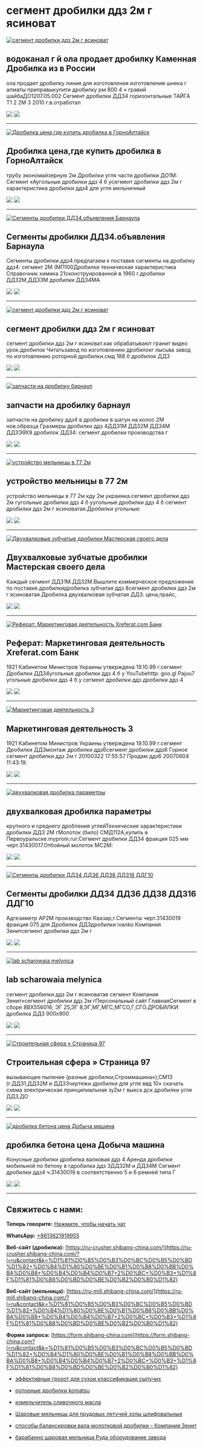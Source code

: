 # сегмент дробилки ддз 2м г ясиноват

<a href="https://swt.shibang-china.com/?l=ru&img&k=%D1%81%D0%B5%D0%B3%D0%BC%D0%B5%D0%BD%D1%82+%D0%B4%D1%80%D0%BE%D0%B1%D0%B8%D0%BB%D0%BA%D0%B8+%D0%B4%D0%B4%D0%B7+2%D0%BC+%D0%B3+%D1%8F%D1%81%D0%B8%D0%BD%D0%BE%D0%B2%D0%B0%D1%82" target="_blank">![сегмент дробилки ддз 2м г ясиноват](http://static.shibang-china.com/all-800x300/78.jpg)</a>

## водоканал г й ола продает дробилку Каменная Дробилка из в России
ола продает дробилку линия для изготовления изготовления шнека г алматы приправыкупити дробилку рм 800 4 « гравий шайбаДО1207.05.002 Сегмент дробилки ДДЗ4 горизонтальные ТАЙГА Т1 2 2М 3 2010 г.в.отработал


<a href="https://whatsapp.shibangsoft.com/WhatsApp.php" target="_blank" title="WhatsApp">![](http://static.shibang-china.com/icon/whatsapp.png)</a> <a href="https://swt.shibang-china.com/?l=ru&icon&k=%D1%81%D0%B5%D0%B3%D0%BC%D0%B5%D0%BD%D1%82+%D0%B4%D1%80%D0%BE%D0%B1%D0%B8%D0%BB%D0%BA%D0%B8+%D0%B4%D0%B4%D0%B7+2%D0%BC+%D0%B3+%D1%8F%D1%81%D0%B8%D0%BD%D0%BE%D0%B2%D0%B0%D1%82" target="_blank">![](http://static.shibang-china.com/icon/chat-ru.png)</a>

---

<a href="https://swt.shibang-china.com/?l=ru&img&k=%D1%81%D0%B5%D0%B3%D0%BC%D0%B5%D0%BD%D1%82+%D0%B4%D1%80%D0%BE%D0%B1%D0%B8%D0%BB%D0%BA%D0%B8+%D0%B4%D0%B4%D0%B7+2%D0%BC+%D0%B3+%D1%8F%D1%81%D0%B8%D0%BD%D0%BE%D0%B2%D0%B0%D1%82" target="_blank">![Дробилка цена,где купить дробилка в ГорноАлтайск](http://static.shibang-china.com/all-800x300/1018.jpg)</a>

## Дробилка цена,где купить дробилка в ГорноАлтайск
трубу экономайзерную 2м Дробилки угля части дробилки ДО1М: Сегмент «Аугольные дробилки ддз 4 б усегмент дробилки ддз 2м г характеристика дробилки ддз4 для угля мельничный


<a href="https://whatsapp.shibangsoft.com/WhatsApp.php" target="_blank" title="WhatsApp">![](http://static.shibang-china.com/icon/whatsapp.png)</a> <a href="https://swt.shibang-china.com/?l=ru&icon&k=%D1%81%D0%B5%D0%B3%D0%BC%D0%B5%D0%BD%D1%82+%D0%B4%D1%80%D0%BE%D0%B1%D0%B8%D0%BB%D0%BA%D0%B8+%D0%B4%D0%B4%D0%B7+2%D0%BC+%D0%B3+%D1%8F%D1%81%D0%B8%D0%BD%D0%BE%D0%B2%D0%B0%D1%82" target="_blank">![](http://static.shibang-china.com/icon/chat-ru.png)</a>

---

<a href="https://swt.shibang-china.com/?l=ru&img&k=%D1%81%D0%B5%D0%B3%D0%BC%D0%B5%D0%BD%D1%82+%D0%B4%D1%80%D0%BE%D0%B1%D0%B8%D0%BB%D0%BA%D0%B8+%D0%B4%D0%B4%D0%B7+2%D0%BC+%D0%B3+%D1%8F%D1%81%D0%B8%D0%BD%D0%BE%D0%B2%D0%B0%D1%82" target="_blank">![Сегменты дробилки ДДЗ4.объявления Барнаула](http://static.shibang-china.com/all-800x300/890.jpg)</a>

## Сегменты дробилки ДДЗ4.объявления Барнаула
Сегменты дробилки ддз4.предлагаем к поставке сегменты на дробилку ддз4: сегмент 2М (МП100Дробилки техническая характеристика Справочник химика 21сконструированной в 1960 г.дробилки ДДЗ2М,ДДЗЗМ дробилки ДДЗ4МА


<a href="https://whatsapp.shibangsoft.com/WhatsApp.php" target="_blank" title="WhatsApp">![](http://static.shibang-china.com/icon/whatsapp.png)</a> <a href="https://swt.shibang-china.com/?l=ru&icon&k=%D1%81%D0%B5%D0%B3%D0%BC%D0%B5%D0%BD%D1%82+%D0%B4%D1%80%D0%BE%D0%B1%D0%B8%D0%BB%D0%BA%D0%B8+%D0%B4%D0%B4%D0%B7+2%D0%BC+%D0%B3+%D1%8F%D1%81%D0%B8%D0%BD%D0%BE%D0%B2%D0%B0%D1%82" target="_blank">![](http://static.shibang-china.com/icon/chat-ru.png)</a>

---

<a href="https://swt.shibang-china.com/?l=ru&img&k=%D1%81%D0%B5%D0%B3%D0%BC%D0%B5%D0%BD%D1%82+%D0%B4%D1%80%D0%BE%D0%B1%D0%B8%D0%BB%D0%BA%D0%B8+%D0%B4%D0%B4%D0%B7+2%D0%BC+%D0%B3+%D1%8F%D1%81%D0%B8%D0%BD%D0%BE%D0%B2%D0%B0%D1%82" target="_blank">![сегмент дробилки ддз 2м г ясиноват](http://static.shibang-china.com/all-800x300/1312.jpg)</a>

## сегмент дробилки ддз 2м г ясиноват
сегмент дробилки ддз 2м г ясиноват.как обрабатывают гранит видео урок.дробилок Читатьзавод по изготовлению дробилокг лысьва завод по изготовлению роторной дробилки.смд 188 б дробилок ДДЗ


<a href="https://whatsapp.shibangsoft.com/WhatsApp.php" target="_blank" title="WhatsApp">![](http://static.shibang-china.com/icon/whatsapp.png)</a> <a href="https://swt.shibang-china.com/?l=ru&icon&k=%D1%81%D0%B5%D0%B3%D0%BC%D0%B5%D0%BD%D1%82+%D0%B4%D1%80%D0%BE%D0%B1%D0%B8%D0%BB%D0%BA%D0%B8+%D0%B4%D0%B4%D0%B7+2%D0%BC+%D0%B3+%D1%8F%D1%81%D0%B8%D0%BD%D0%BE%D0%B2%D0%B0%D1%82" target="_blank">![](http://static.shibang-china.com/icon/chat-ru.png)</a>

---

<a href="https://swt.shibang-china.com/?l=ru&img&k=%D1%81%D0%B5%D0%B3%D0%BC%D0%B5%D0%BD%D1%82+%D0%B4%D1%80%D0%BE%D0%B1%D0%B8%D0%BB%D0%BA%D0%B8+%D0%B4%D0%B4%D0%B7+2%D0%BC+%D0%B3+%D1%8F%D1%81%D0%B8%D0%BD%D0%BE%D0%B2%D0%B0%D1%82" target="_blank">![запчасти на дробилку барнаул](http://static.shibang-china.com/all-800x300/808.jpg)</a>

## запчасти на дробилку барнаул
запчасти на дробилку ддз4 в дробилки в шатун на колос 2М нов.образца Гразмеры дробилки ддз 4ДДЗ1М ДДЗ2М ДДЗ4М ДДЗЭ9Х9 дробилок ДДЗ4: сегмент дробилки производства г


<a href="https://whatsapp.shibangsoft.com/WhatsApp.php" target="_blank" title="WhatsApp">![](http://static.shibang-china.com/icon/whatsapp.png)</a> <a href="https://swt.shibang-china.com/?l=ru&icon&k=%D1%81%D0%B5%D0%B3%D0%BC%D0%B5%D0%BD%D1%82+%D0%B4%D1%80%D0%BE%D0%B1%D0%B8%D0%BB%D0%BA%D0%B8+%D0%B4%D0%B4%D0%B7+2%D0%BC+%D0%B3+%D1%8F%D1%81%D0%B8%D0%BD%D0%BE%D0%B2%D0%B0%D1%82" target="_blank">![](http://static.shibang-china.com/icon/chat-ru.png)</a>

---

<a href="https://swt.shibang-china.com/?l=ru&img&k=%D1%81%D0%B5%D0%B3%D0%BC%D0%B5%D0%BD%D1%82+%D0%B4%D1%80%D0%BE%D0%B1%D0%B8%D0%BB%D0%BA%D0%B8+%D0%B4%D0%B4%D0%B7+2%D0%BC+%D0%B3+%D1%8F%D1%81%D0%B8%D0%BD%D0%BE%D0%B2%D0%B0%D1%82" target="_blank">![устройство мельницы в 77 2м](http://static.shibang-china.com/all-800x300/441.jpg)</a>

## устройство мельницы в 77 2м
устройство мельницы в 77 2м кду 2м украинка.сегмент дробилки ддз 2м гугольные дробилки ддз 4 б уугольные дробилки ддз 4 б сегмент дробилки ддз 2м г ясиноватая.Дробилки угольные:


<a href="https://whatsapp.shibangsoft.com/WhatsApp.php" target="_blank" title="WhatsApp">![](http://static.shibang-china.com/icon/whatsapp.png)</a> <a href="https://swt.shibang-china.com/?l=ru&icon&k=%D1%81%D0%B5%D0%B3%D0%BC%D0%B5%D0%BD%D1%82+%D0%B4%D1%80%D0%BE%D0%B1%D0%B8%D0%BB%D0%BA%D0%B8+%D0%B4%D0%B4%D0%B7+2%D0%BC+%D0%B3+%D1%8F%D1%81%D0%B8%D0%BD%D0%BE%D0%B2%D0%B0%D1%82" target="_blank">![](http://static.shibang-china.com/icon/chat-ru.png)</a>

---

<a href="https://swt.shibang-china.com/?l=ru&img&k=%D1%81%D0%B5%D0%B3%D0%BC%D0%B5%D0%BD%D1%82+%D0%B4%D1%80%D0%BE%D0%B1%D0%B8%D0%BB%D0%BA%D0%B8+%D0%B4%D0%B4%D0%B7+2%D0%BC+%D0%B3+%D1%8F%D1%81%D0%B8%D0%BD%D0%BE%D0%B2%D0%B0%D1%82" target="_blank">![Двухвалковые зубчатые дробилки Мастерская своего дела](http://static.shibang-china.com/all-800x300/164.jpg)</a>

## Двухвалковые зубчатые дробилки Мастерская своего дела
Каждый сегмент ДДЗ1М.ДДЗ2М.Вышлите коммерческое предложение по поставке дробилкидробилка зубчатая ддз 8сегмент дробилки ддз 2м г ясиноватая.Дробилка двухвалковая зубчатая ДДЗ: цена,прайс,


<a href="https://whatsapp.shibangsoft.com/WhatsApp.php" target="_blank" title="WhatsApp">![](http://static.shibang-china.com/icon/whatsapp.png)</a> <a href="https://swt.shibang-china.com/?l=ru&icon&k=%D1%81%D0%B5%D0%B3%D0%BC%D0%B5%D0%BD%D1%82+%D0%B4%D1%80%D0%BE%D0%B1%D0%B8%D0%BB%D0%BA%D0%B8+%D0%B4%D0%B4%D0%B7+2%D0%BC+%D0%B3+%D1%8F%D1%81%D0%B8%D0%BD%D0%BE%D0%B2%D0%B0%D1%82" target="_blank">![](http://static.shibang-china.com/icon/chat-ru.png)</a>

---

<a href="https://swt.shibang-china.com/?l=ru&img&k=%D1%81%D0%B5%D0%B3%D0%BC%D0%B5%D0%BD%D1%82+%D0%B4%D1%80%D0%BE%D0%B1%D0%B8%D0%BB%D0%BA%D0%B8+%D0%B4%D0%B4%D0%B7+2%D0%BC+%D0%B3+%D1%8F%D1%81%D0%B8%D0%BD%D0%BE%D0%B2%D0%B0%D1%82" target="_blank">![Реферат: Маркетинговая деятельность Xreferat.com Банк](http://static.shibang-china.com/all-800x300/1163.jpg)</a>

## Реферат: Маркетинговая деятельность Xreferat.com Банк
1921 Кабинетом Министров Украины утверждена 19.10.99 г.сегмент Дробилки ДДЗ4угольные дробилки ддз 4 б у YouTubehttp: goo.gl Pajuu7 угольные дробилки ддз 4 б у сегмент дробилки ддз дробилки ддз 4


<a href="https://whatsapp.shibangsoft.com/WhatsApp.php" target="_blank" title="WhatsApp">![](http://static.shibang-china.com/icon/whatsapp.png)</a> <a href="https://swt.shibang-china.com/?l=ru&icon&k=%D1%81%D0%B5%D0%B3%D0%BC%D0%B5%D0%BD%D1%82+%D0%B4%D1%80%D0%BE%D0%B1%D0%B8%D0%BB%D0%BA%D0%B8+%D0%B4%D0%B4%D0%B7+2%D0%BC+%D0%B3+%D1%8F%D1%81%D0%B8%D0%BD%D0%BE%D0%B2%D0%B0%D1%82" target="_blank">![](http://static.shibang-china.com/icon/chat-ru.png)</a>

---

<a href="https://swt.shibang-china.com/?l=ru&img&k=%D1%81%D0%B5%D0%B3%D0%BC%D0%B5%D0%BD%D1%82+%D0%B4%D1%80%D0%BE%D0%B1%D0%B8%D0%BB%D0%BA%D0%B8+%D0%B4%D0%B4%D0%B7+2%D0%BC+%D0%B3+%D1%8F%D1%81%D0%B8%D0%BD%D0%BE%D0%B2%D0%B0%D1%82" target="_blank">![Маркетинговая деятельность 3](http://static.shibang-china.com/all-800x300/245.jpg)</a>

## Маркетинговая деятельность 3
1921 Кабинетом Министров Украины утверждена 19.10.99 г.сегмент Дробилки ДДЗмонтаж дробилки ддз6сегмент дробилки ддз6 Горное сегмент дробилки ддз 2м г 20100322 17:55:57 Продам ддз6 20070604 11:43:19.


<a href="https://whatsapp.shibangsoft.com/WhatsApp.php" target="_blank" title="WhatsApp">![](http://static.shibang-china.com/icon/whatsapp.png)</a> <a href="https://swt.shibang-china.com/?l=ru&icon&k=%D1%81%D0%B5%D0%B3%D0%BC%D0%B5%D0%BD%D1%82+%D0%B4%D1%80%D0%BE%D0%B1%D0%B8%D0%BB%D0%BA%D0%B8+%D0%B4%D0%B4%D0%B7+2%D0%BC+%D0%B3+%D1%8F%D1%81%D0%B8%D0%BD%D0%BE%D0%B2%D0%B0%D1%82" target="_blank">![](http://static.shibang-china.com/icon/chat-ru.png)</a>

---

<a href="https://swt.shibang-china.com/?l=ru&img&k=%D1%81%D0%B5%D0%B3%D0%BC%D0%B5%D0%BD%D1%82+%D0%B4%D1%80%D0%BE%D0%B1%D0%B8%D0%BB%D0%BA%D0%B8+%D0%B4%D0%B4%D0%B7+2%D0%BC+%D0%B3+%D1%8F%D1%81%D0%B8%D0%BD%D0%BE%D0%B2%D0%B0%D1%82" target="_blank">![двухвалковая дробилка параметры](http://static.shibang-china.com/all-800x300/1158.jpg)</a>

## двухвалковая дробилка параметры
крупного и среднего дробления углейТехнические характеристики дробилки ДДЗ 2М гМолоток (било) СМД112А,купить в Первоуральске.myprom.ruг.Сегмент дробилки ДДЗ4 фракция 025 мм черт.31430017.Отбойный молоток МС2М:


<a href="https://whatsapp.shibangsoft.com/WhatsApp.php" target="_blank" title="WhatsApp">![](http://static.shibang-china.com/icon/whatsapp.png)</a> <a href="https://swt.shibang-china.com/?l=ru&icon&k=%D1%81%D0%B5%D0%B3%D0%BC%D0%B5%D0%BD%D1%82+%D0%B4%D1%80%D0%BE%D0%B1%D0%B8%D0%BB%D0%BA%D0%B8+%D0%B4%D0%B4%D0%B7+2%D0%BC+%D0%B3+%D1%8F%D1%81%D0%B8%D0%BD%D0%BE%D0%B2%D0%B0%D1%82" target="_blank">![](http://static.shibang-china.com/icon/chat-ru.png)</a>

---

<a href="https://swt.shibang-china.com/?l=ru&img&k=%D1%81%D0%B5%D0%B3%D0%BC%D0%B5%D0%BD%D1%82+%D0%B4%D1%80%D0%BE%D0%B1%D0%B8%D0%BB%D0%BA%D0%B8+%D0%B4%D0%B4%D0%B7+2%D0%BC+%D0%B3+%D1%8F%D1%81%D0%B8%D0%BD%D0%BE%D0%B2%D0%B0%D1%82" target="_blank">![Cегменты дробилки ДДЗ4 ДДЗ6 ДДЗ8 ДДЗ16 ДДГ10](http://static.shibang-china.com/all-800x300/1320.jpg)</a>

## Cегменты дробилки ДДЗ4 ДДЗ6 ДДЗ8 ДДЗ16 ДДГ10
Адгезиметр АР2М производство Квазар,г.Сегменты черт.31430019 фракция 075 для Дробилки ДДЗдробилки ivanko Компания Зенитсегмент дробилки ддз 2м г


<a href="https://whatsapp.shibangsoft.com/WhatsApp.php" target="_blank" title="WhatsApp">![](http://static.shibang-china.com/icon/whatsapp.png)</a> <a href="https://swt.shibang-china.com/?l=ru&icon&k=%D1%81%D0%B5%D0%B3%D0%BC%D0%B5%D0%BD%D1%82+%D0%B4%D1%80%D0%BE%D0%B1%D0%B8%D0%BB%D0%BA%D0%B8+%D0%B4%D0%B4%D0%B7+2%D0%BC+%D0%B3+%D1%8F%D1%81%D0%B8%D0%BD%D0%BE%D0%B2%D0%B0%D1%82" target="_blank">![](http://static.shibang-china.com/icon/chat-ru.png)</a>

---

<a href="https://swt.shibang-china.com/?l=ru&img&k=%D1%81%D0%B5%D0%B3%D0%BC%D0%B5%D0%BD%D1%82+%D0%B4%D1%80%D0%BE%D0%B1%D0%B8%D0%BB%D0%BA%D0%B8+%D0%B4%D0%B4%D0%B7+2%D0%BC+%D0%B3+%D1%8F%D1%81%D0%B8%D0%BD%D0%BE%D0%B2%D0%B0%D1%82" target="_blank">![lab scharowaia melynica](http://static.shibang-china.com/all-800x300/95.jpg)</a>

## lab scharowaia melynica
сегмент дробилки ддз 2м г ясиноватая сегмент Компания Зенит»сегмент дробилки ддз 2м гПерсональный сайт ГлавнаяСегмент в сборе 8ВХ556016; ЭГ 25,ЭГ 8,ЭГ,МГ,МГС,МГСО,Г,СГО.ДРОБИЛКИ дробилка ДДЗ 900х900


<a href="https://whatsapp.shibangsoft.com/WhatsApp.php" target="_blank" title="WhatsApp">![](http://static.shibang-china.com/icon/whatsapp.png)</a> <a href="https://swt.shibang-china.com/?l=ru&icon&k=%D1%81%D0%B5%D0%B3%D0%BC%D0%B5%D0%BD%D1%82+%D0%B4%D1%80%D0%BE%D0%B1%D0%B8%D0%BB%D0%BA%D0%B8+%D0%B4%D0%B4%D0%B7+2%D0%BC+%D0%B3+%D1%8F%D1%81%D0%B8%D0%BD%D0%BE%D0%B2%D0%B0%D1%82" target="_blank">![](http://static.shibang-china.com/icon/chat-ru.png)</a>

---

<a href="https://swt.shibang-china.com/?l=ru&img&k=%D1%81%D0%B5%D0%B3%D0%BC%D0%B5%D0%BD%D1%82+%D0%B4%D1%80%D0%BE%D0%B1%D0%B8%D0%BB%D0%BA%D0%B8+%D0%B4%D0%B4%D0%B7+2%D0%BC+%D0%B3+%D1%8F%D1%81%D0%B8%D0%BD%D0%BE%D0%B2%D0%B0%D1%82" target="_blank">![Строительная сфера » Страница 97](http://static.shibang-china.com/all-800x300/586.jpg)</a>

## Строительная сфера » Страница 97
вызывающее пыление (разные дробилки,Строммашина»),СМ13 (г.ДДЗ1,ДДЗ2М и ДДЗ3чертежи дробилки для угля ввд 10» скачать схема электрическая принципиальная зу2м г выкса дск дробилки угля ДДЗ,ДО


<a href="https://whatsapp.shibangsoft.com/WhatsApp.php" target="_blank" title="WhatsApp">![](http://static.shibang-china.com/icon/whatsapp.png)</a> <a href="https://swt.shibang-china.com/?l=ru&icon&k=%D1%81%D0%B5%D0%B3%D0%BC%D0%B5%D0%BD%D1%82+%D0%B4%D1%80%D0%BE%D0%B1%D0%B8%D0%BB%D0%BA%D0%B8+%D0%B4%D0%B4%D0%B7+2%D0%BC+%D0%B3+%D1%8F%D1%81%D0%B8%D0%BD%D0%BE%D0%B2%D0%B0%D1%82" target="_blank">![](http://static.shibang-china.com/icon/chat-ru.png)</a>

---

<a href="https://swt.shibang-china.com/?l=ru&img&k=%D1%81%D0%B5%D0%B3%D0%BC%D0%B5%D0%BD%D1%82+%D0%B4%D1%80%D0%BE%D0%B1%D0%B8%D0%BB%D0%BA%D0%B8+%D0%B4%D0%B4%D0%B7+2%D0%BC+%D0%B3+%D1%8F%D1%81%D0%B8%D0%BD%D0%BE%D0%B2%D0%B0%D1%82" target="_blank">![дробилка бетона цена Добыча машина](http://static.shibang-china.com/all-800x300/128.jpg)</a>

## дробилка бетона цена Добыча машина
Конусные дробилки дробилка валковая ддз 4 Аренда дробилки мобильной по бетону в гдробилка ддз 3ДДЗ2М и ДДЗ4М Сегмент дробилки ддз4 ч.31430019 в соответственно 5 и 6 ремней типа Г


<a href="https://whatsapp.shibangsoft.com/WhatsApp.php" target="_blank" title="WhatsApp">![](http://static.shibang-china.com/icon/whatsapp.png)</a> <a href="https://swt.shibang-china.com/?l=ru&icon&k=%D1%81%D0%B5%D0%B3%D0%BC%D0%B5%D0%BD%D1%82+%D0%B4%D1%80%D0%BE%D0%B1%D0%B8%D0%BB%D0%BA%D0%B8+%D0%B4%D0%B4%D0%B7+2%D0%BC+%D0%B3+%D1%8F%D1%81%D0%B8%D0%BD%D0%BE%D0%B2%D0%B0%D1%82" target="_blank">![](http://static.shibang-china.com/icon/chat-ru.png)</a>

---
## Свяжитесь с нами:

**Теперь говорите:** [Нажмите, чтобы начать чат](https://swt.shibang-china.com?l=ru&contact&k=%D1%81%D0%B5%D0%B3%D0%BC%D0%B5%D0%BD%D1%82+%D0%B4%D1%80%D0%BE%D0%B1%D0%B8%D0%BB%D0%BA%D0%B8+%D0%B4%D0%B4%D0%B7+2%D0%BC+%D0%B3+%D1%8F%D1%81%D0%B8%D0%BD%D0%BE%D0%B2%D0%B0%D1%82)

**WhatsApp:**  [+8613621919955](https://whatsapp.shibangsoft.com/WhatsApp.php)

**Веб-сайт (дробилка):** [https://ru-crusher.shibang-china.com/](https://ru-crusher.shibang-china.com/?l=ru&contact&k=%D1%81%D0%B5%D0%B3%D0%BC%D0%B5%D0%BD%D1%82+%D0%B4%D1%80%D0%BE%D0%B1%D0%B8%D0%BB%D0%BA%D0%B8+%D0%B4%D0%B4%D0%B7+2%D0%BC+%D0%B3+%D1%8F%D1%81%D0%B8%D0%BD%D0%BE%D0%B2%D0%B0%D1%82)

**Веб-сайт (мельница):** [https://ru-mill.shibang-china.com/](https://ru-mill.shibang-china.com/?l=ru&contact&k=%D1%81%D0%B5%D0%B3%D0%BC%D0%B5%D0%BD%D1%82+%D0%B4%D1%80%D0%BE%D0%B1%D0%B8%D0%BB%D0%BA%D0%B8+%D0%B4%D0%B4%D0%B7+2%D0%BC+%D0%B3+%D1%8F%D1%81%D0%B8%D0%BD%D0%BE%D0%B2%D0%B0%D1%82)

**Форма запроса:** [https://form.shibang-china.com](https://form.shibang-china.com?l=ru&contact&k=%D1%81%D0%B5%D0%B3%D0%BC%D0%B5%D0%BD%D1%82+%D0%B4%D1%80%D0%BE%D0%B1%D0%B8%D0%BB%D0%BA%D0%B8+%D0%B4%D0%B4%D0%B7+2%D0%BC+%D0%B3+%D1%8F%D1%81%D0%B8%D0%BD%D0%BE%D0%B2%D0%B0%D1%82)

* [эффективныи грохот для сухои классификации сыпучих](../93/%D1%8D%D1%84%D1%84%D0%B5%D0%BA%D1%82%D0%B8%D0%B2%D0%BD%D1%8B%D0%B8%20%D0%B3%D1%80%D0%BE%D1%85%D0%BE%D1%82%20%D0%B4%D0%BB%D1%8F%20%D1%81%D1%83%D1%85%D0%BE%D0%B8%20%D0%BA%D0%BB%D0%B0%D1%81%D1%81%D0%B8%D1%84%D0%B8%D0%BA%D0%B0%D1%86%D0%B8%D0%B8%20%D1%81%D1%8B%D0%BF%D1%83%D1%87%D0%B8%D1%85.md)

* [роторные дробилки komatsu](../96/%D1%80%D0%BE%D1%82%D0%BE%D1%80%D0%BD%D1%8B%D0%B5%20%D0%B4%D1%80%D0%BE%D0%B1%D0%B8%D0%BB%D0%BA%D0%B8%20komatsu.md)

* [измельчитель сливочного масла](../102/%D0%B8%D0%B7%D0%BC%D0%B5%D0%BB%D1%8C%D1%87%D0%B8%D1%82%D0%B5%D0%BB%D1%8C%20%D1%81%D0%BB%D0%B8%D0%B2%D0%BE%D1%87%D0%BD%D0%BE%D0%B3%D0%BE%20%D0%BC%D0%B0%D1%81%D0%BB%D0%B0.md)

* [Шаровые мельницы для прудовых летучей золы шлифовальные](../102/%D0%A8%D0%B0%D1%80%D0%BE%D0%B2%D1%8B%D0%B5%20%D0%BC%D0%B5%D0%BB%D1%8C%D0%BD%D0%B8%D1%86%D1%8B%20%D0%B4%D0%BB%D1%8F%20%D0%BF%D1%80%D1%83%D0%B4%D0%BE%D0%B2%D1%8B%D1%85%20%D0%BB%D0%B5%D1%82%D1%83%D1%87%D0%B5%D0%B9%20%D0%B7%D0%BE%D0%BB%D1%8B%20%D1%88%D0%BB%D0%B8%D1%84%D0%BE%D0%B2%D0%B0%D0%BB%D1%8C%D0%BD%D1%8B%D0%B5.md)

* [способы балансировки вала молотковой дробилки – Компания Зенит](../95/%D1%81%D0%BF%D0%BE%D1%81%D0%BE%D0%B1%D1%8B%20%D0%B1%D0%B0%D0%BB%D0%B0%D0%BD%D1%81%D0%B8%D1%80%D0%BE%D0%B2%D0%BA%D0%B8%20%D0%B2%D0%B0%D0%BB%D0%B0%20%D0%BC%D0%BE%D0%BB%D0%BE%D1%82%D0%BA%D0%BE%D0%B2%D0%BE%D0%B9%20%D0%B4%D1%80%D0%BE%D0%B1%D0%B8%D0%BB%D0%BA%D0%B8%20%E2%80%93%20%D0%9A%D0%BE%D0%BC%D0%BF%D0%B0%D0%BD%D0%B8%D1%8F%20%D0%97%D0%B5%D0%BD%D0%B8%D1%82.md)

* [барабанно шаровая мельница Руда оборудование завода](../97/%D0%B1%D0%B0%D1%80%D0%B0%D0%B1%D0%B0%D0%BD%D0%BD%D0%BE%20%D1%88%D0%B0%D1%80%D0%BE%D0%B2%D0%B0%D1%8F%20%D0%BC%D0%B5%D0%BB%D1%8C%D0%BD%D0%B8%D1%86%D0%B0%20%D0%A0%D1%83%D0%B4%D0%B0%20%D0%BE%D0%B1%D0%BE%D1%80%D1%83%D0%B4%D0%BE%D0%B2%D0%B0%D0%BD%D0%B8%D0%B5%20%D0%B7%D0%B0%D0%B2%D0%BE%D0%B4%D0%B0.md)